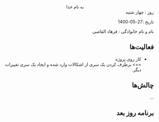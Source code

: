 <div dir="rtl" align="center">
به نام خدا
</div>
<div dir="rtl" align="right">
روز : چهار شنبه  

تاریخ :27-05-1400 

  نام و نام خانوادگی : فرهاد القاصی

## فعالیت‌ها 
* کار روی پروژه<br>
==> برطرف کردن یک سری از اشکالات وارد شده و ایجاد یک سری تغییرات دیگر.
## چالش‌ها
...
## برنامه روز بعد

</div>

